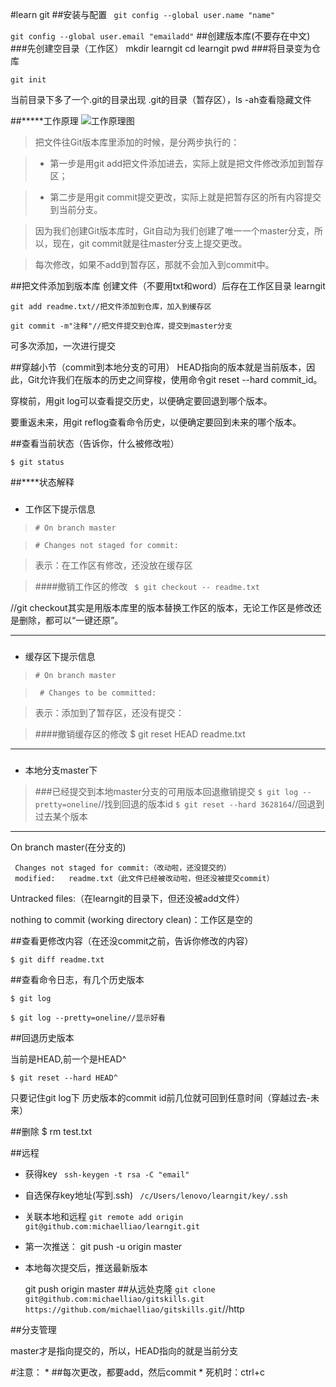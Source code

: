 #learn git
##安装与配置
   ` git config --global user.name "name"`
    
   `git config --global user.email "emailadd"`
##创建版本库(不要存在中文)
###先创建空目录（工作区）
    mkdir learngit
    cd learngit
    pwd
###将目录变为仓库

    git init

当前目录下多了一个.git的目录出现 .git的目录（暂存区），ls -ah查看隐藏文件

##*****工作原理
![工作原理图](http://www.liaoxuefeng.com/files/attachments/001384907702917346729e9afbf4127b6dfbae9207af016000/0)
>把文件往Git版本库里添加的时候，是分两步执行的：
	


>	-  第一步是用git add把文件添加进去，实际上就是把文件修改添加到暂存区；



>	-  第二步是用git commit提交更改，实际上就是把暂存区的所有内容提交到当前分支。

>因为我们创建Git版本库时，Git自动为我们创建了唯一一个master分支，所以，现在，git commit就是往master分支上提交更改。


>每次修改，如果不add到暂存区，那就不会加入到commit中。

##把文件添加到版本库
创建文件（不要用txt和word）后存在工作区目录 learngit

    git add readme.txt//把文件添加到仓库，加入到缓存区
    
    git commit -m"注释"//把文件提交到仓库，提交到master分支

可多次添加，一次进行提交

##穿越小节（commit到本地分支的可用）
HEAD指向的版本就是当前版本，因此，Git允许我们在版本的历史之间穿梭，使用命令git reset --hard commit_id。

穿梭前，用git log可以查看提交历史，以便确定要回退到哪个版本。

要重返未来，用git reflog查看命令历史，以便确定要回到未来的哪个版本。


##查看当前状态（告诉你，什么被修改啦）

    $ git status

##****状态解释
###

- 工作区下提示信息

>    `# On branch master`

>    `# Changes not staged for commit:`
    
>表示：在工作区有修改，还没放在缓存区

>####撤销工作区的修改
` $ git checkout -- readme.txt`

//git checkout其实是用版本库里的版本替换工作区的版本，无论工作区是修改还是删除，都可以“一键还原”。

----------

###
- 缓存区下提示信息

>`# On branch master`

>  ` # Changes to be committed:`
 

>表示：添加到了暂存区，还没有提交：

>####撤销缓存区的修改
    $ git reset HEAD readme.txt

----------


###
- 本地分支master下

>###已经提交到本地master分支的可用版本回退撤销提交
>`$ git log --pretty=oneline`//找到回退的版本id
>`$ git reset --hard 3628164`//回退到过去某个版本



----------



On branch master(在分支的)
>
	 Changes not staged for commit:（改动啦，还没提交的）
	 modified:   readme.txt（此文件已经被改动啦，但还没被提交commit）
Untracked files:（在learngit的目录下，但还没被add文件）


nothing to commit (working directory clean)：工作区是空的

##查看更修改内容（在还没commit之前，告诉你修改的内容）

    $ git diff readme.txt


##查看命令日志，有几个历史版本

    $ git log
    
    $ git log --pretty=oneline//显示好看

##回退历史版本

当前是HEAD,前一个是HEAD^

    $ git reset --hard HEAD^

只要记住git log下 历史版本的commit id前几位就可回到任意时间（穿越过去-未来）

##删除
    $ rm test.txt

##远程


- 获得key
 ` ssh-keygen -t rsa -C "email"`


- 自选保存key地址(写到.ssh)
 ` /c/Users/lenovo/learngit/key/.ssh`

- 关联本地和远程
	`git remote add origin git@github.com:michaelliao/learngit.git`

- 第一次推送：
    git push -u origin master


- 本地每次提交后，推送最新版本

    git push origin master
##从远处克隆
	`git clone git@github.com:michaelliao/gitskills.git`
	`https://github.com/michaelliao/gitskills.git`//http

##分支管理

master才是指向提交的，所以，HEAD指向的就是当前分支

#注意：
*
##每次更改，都要add，然后commit
*
死机时：ctrl+c